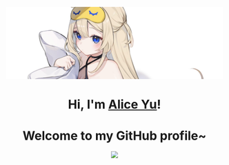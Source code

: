 <p align="center">
  <a href="https://www.impedaka.tech"><img src="banner.png"></a>
</p>

<h1 align="center">Hi, I'm <a href="https://www.impedaka.tech">Alice Yu</a>!</h1>
<h1 align="center">Welcome to my GitHub profile~</h1>

<p align="center">
  <a href="https://github.com/edisonlee55"><img src="https://github-readme-stats.vercel.app/api?username=impedaka&hide_border=true&show_icons=true"></a>
</p>
